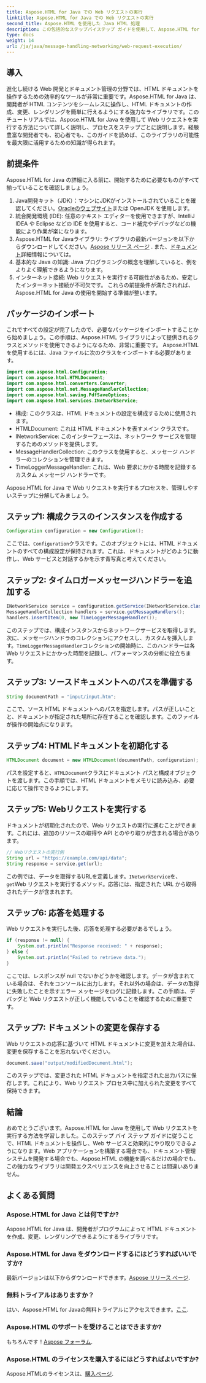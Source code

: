 ```yaml
---
title: Aspose.HTML for Java での Web リクエストの実行
linktitle: Aspose.HTML for Java での Web リクエストの実行
second_title: Aspose.HTML を使用した Java HTML 処理
description: この包括的なステップバイステップ ガイドを使用して、Aspose.HTML for Java を使用して Web リクエストを実行する方法を学習します。HTML ドキュメントの管理スキルを強化します。
type: docs
weight: 14
url: /ja/java/message-handling-networking/web-request-execution/
---
```

## 導入
進化し続ける Web 開発とドキュメント管理の分野では、HTML ドキュメントを操作するための効率的なツールが非常に重要です。Aspose.HTML for Java は、開発者が HTML コンテンツをシームレスに操作し、HTML ドキュメントの作成、変更、レンダリングを簡単に行えるようにする強力なライブラリです。このチュートリアルでは、Aspose.HTML for Java を使用して Web リクエストを実行する方法について詳しく説明し、プロセスをステップごとに説明します。経験豊富な開発者でも、初心者でも、このガイドを読めば、このライブラリの可能性を最大限に活用するための知識が得られます。
## 前提条件
Aspose.HTML for Java の詳細に入る前に、開始するために必要なものがすべて揃っていることを確認しましょう。
1.  Java開発キット（JDK）：マシンにJDKがインストールされていることを確認してください。[Oracleのウェブサイト](https://www.oracle.com/java/technologies/javase-jdk11-downloads.html)または OpenJDK を使用します。
2. 統合開発環境 (IDE): 任意のテキスト エディターを使用できますが、IntelliJ IDEA や Eclipse などの IDE を使用すると、コード補完やデバッグなどの機能により作業が楽になります。
3.  Aspose.HTML for Javaライブラリ: ライブラリの最新バージョンを以下からダウンロードしてください。[Aspose リリース ページ](https://releases.aspose.com/html/java/) . また、[ドキュメント](https://reference.aspose.com/html/java/)詳細情報については。
4. 基本的な Java の知識: Java プログラミングの概念を理解していると、例をよりよく理解できるようになります。
5. インターネット接続: Web リクエストを実行する可能性があるため、安定したインターネット接続が不可欠です。
これらの前提条件が満たされれば、Aspose.HTML for Java の使用を開始する準備が整います。
## パッケージのインポート
これですべての設定が完了したので、必要なパッケージをインポートすることから始めましょう。この手順は、Aspose.HTML ライブラリによって提供されるクラスとメソッドを使用できるようになるため、非常に重要です。
Aspose.HTML を使用するには、Java ファイルに次のクラスをインポートする必要があります。
```java
import com.aspose.html.Configuration;
import com.aspose.html.HTMLDocument;
import com.aspose.html.converters.Converter;
import com.aspose.html.net.MessageHandlerCollection;
import com.aspose.html.saving.PdfSaveOptions;
import com.aspose.html.services.INetworkService;
```

- 構成: このクラスは、HTML ドキュメントの設定を構成するために使用されます。
- HTMLDocument: これは HTML ドキュメントを表すメイン クラスです。
- INetworkService: このインターフェースは、ネットワーク サービスを管理するためのメソッドを提供します。
- MessageHandlerCollection: このクラスを使用すると、メッセージ ハンドラーのコレクションを管理できます。
- TimeLoggerMessageHandler: これは、Web 要求にかかる時間を記録するカスタム メッセージ ハンドラーです。

Aspose.HTML for Java で Web リクエストを実行するプロセスを、管理しやすいステップに分解してみましょう。
## ステップ1: 構成クラスのインスタンスを作成する
```java
Configuration configuration = new Configuration();
```

ここでは、`Configuration`クラスです。このオブジェクトには、HTML ドキュメントのすべての構成設定が保持されます。これは、ドキュメントがどのように動作し、Web サービスと対話するかを示す青写真と考えてください。
## ステップ2: タイムロガーメッセージハンドラーを追加する
```java
INetworkService service = configuration.getService(INetworkService.class);
MessageHandlerCollection handlers = service.getMessageHandlers();
handlers.insertItem(0, new TimeLoggerMessageHandler());
```

このステップでは、構成インスタンスからネットワークサービスを取得します。次に、メッセージハンドラのコレクションにアクセスし、カスタムを挿入します。`TimeLoggerMessageHandler`コレクションの開始時に、このハンドラーは各 Web リクエストにかかった時間を記録し、パフォーマンスの分析に役立ちます。
## ステップ3: ソースドキュメントへのパスを準備する
```java
String documentPath = "input/input.htm";
```

ここで、ソース HTML ドキュメントへのパスを指定します。パスが正しいことと、ドキュメントが指定された場所に存在することを確認します。このファイルが操作の開始点になります。
## ステップ4: HTMLドキュメントを初期化する
```java
HTMLDocument document = new HTMLDocument(documentPath, configuration);
```

パスを設定すると、`HTMLDocument`クラスにドキュメント パスと構成オブジェクトを渡します。この手順では、HTML ドキュメントをメモリに読み込み、必要に応じて操作できるようにします。
## ステップ5: Webリクエストを実行する
ドキュメントが初期化されたので、Web リクエストの実行に進むことができます。これには、追加のリソースの取得や API とのやり取りが含まれる場合があります。
```java
// Webリクエストの実行例
String url = "https://example.com/api/data";
String response = service.get(url);
```

この例では、データを取得するURLを定義します。`INetworkService`を、`get`Web リクエストを実行するメソッド。応答には、指定された URL から取得されたデータが含まれます。
## ステップ6: 応答を処理する
Web リクエストを実行した後、応答を処理する必要があるでしょう。
```java
if (response != null) {
    System.out.println("Response received: " + response);
} else {
    System.out.println("Failed to retrieve data.");
}
```
ここでは、レスポンスが null でないかどうかを確認します。データが含まれている場合は、それをコンソールに出力します。それ以外の場合は、データの取得に失敗したことを示すエラー メッセージをログに記録します。この手順は、デバッグと Web リクエストが正しく機能していることを確認するために重要です。
## ステップ7: ドキュメントの変更を保存する
Web リクエストの応答に基づいて HTML ドキュメントに変更を加えた場合は、変更を保存することを忘れないでください。
```java
document.save("output/modifiedDocument.html");
```

このステップでは、変更された HTML ドキュメントを指定された出力パスに保存します。これにより、Web リクエスト プロセス中に加えられた変更をすべて保持できます。
## 結論
おめでとうございます。Aspose.HTML for Java を使用して Web リクエストを実行する方法を学習しました。このステップ バイ ステップ ガイドに従うことで、HTML ドキュメントを操作し、Web サービスと効果的にやり取りできるようになります。Web アプリケーションを構築する場合でも、ドキュメント管理システムを開発する場合でも、Aspose.HTML の機能を調べるだけの場合でも、この強力なライブラリは開発エクスペリエンスを向上させることは間違いありません。
## よくある質問
### Aspose.HTML for Java とは何ですか?
Aspose.HTML for Java は、開発者がプログラムによって HTML ドキュメントを作成、変更、レンダリングできるようにするライブラリです。
### Aspose.HTML for Java をダウンロードするにはどうすればいいですか?
最新バージョンは以下からダウンロードできます。[Aspose リリース ページ](https://releases.aspose.com/html/java/).
### 無料トライアルはありますか？
はい、Aspose.HTML for Javaの無料トライアルにアクセスできます。[ここ](https://releases.aspose.com/).
### Aspose.HTML のサポートを受けることはできますか?
もちろんです！[Aspose フォーラム](https://forum.aspose.com/c/html/29).
### Aspose.HTML のライセンスを購入するにはどうすればよいですか?
 Aspose.HTMLのライセンスは、[購入ページ](https://purchase.aspose.com/buy).